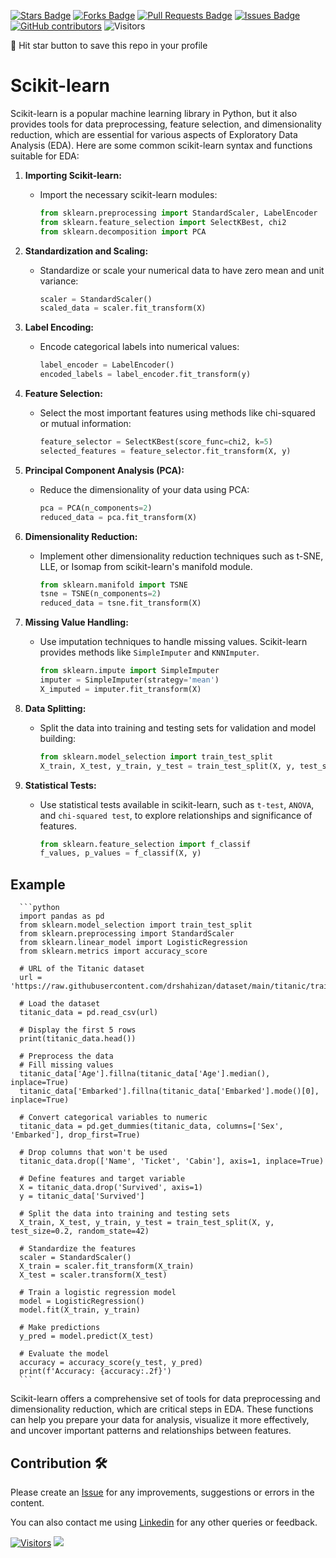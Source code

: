 
<a href="https://github.com/drshahizan/Python_EDA/stargazers"><img src="https://img.shields.io/github/stars/drshahizan/Python_EDA" alt="Stars Badge"/></a>
<a href="https://github.com/drshahizan/Python_EDA/network/members"><img src="https://img.shields.io/github/forks/drshahizan/Python_EDA" alt="Forks Badge"/></a>
<a href="https://github.com/drshahizan/Python_EDA/pulls"><img src="https://img.shields.io/github/issues-pr/drshahizan/Python_EDA" alt="Pull Requests Badge"/></a>
<a href="https://github.com/drshahizan/Python_EDA/issues"><img src="https://img.shields.io/github/issues/drshahizan/Python_EDA" alt="Issues Badge"/></a>
<a href="https://github.com/drshahizan/Python_EDA/graphs/contributors"><img alt="GitHub contributors" src="https://img.shields.io/github/contributors/drshahizan/Python_EDA?color=2b9348"></a>
![Visitors](https://api.visitorbadge.io/api/visitors?path=https%3A%2F%2Fgithub.com%2Fdrshahizan%2FPython_EDA&labelColor=%23d9e3f0&countColor=%23697689&style=flat)

🌟 Hit star button to save this repo in your profile

# Scikit-learn

Scikit-learn is a popular machine learning library in Python, but it also provides tools for data preprocessing, feature selection, and dimensionality reduction, which are essential for various aspects of Exploratory Data Analysis (EDA). Here are some common scikit-learn syntax and functions suitable for EDA:

1. **Importing Scikit-learn:**
   - Import the necessary scikit-learn modules:

      ```python
      from sklearn.preprocessing import StandardScaler, LabelEncoder
      from sklearn.feature_selection import SelectKBest, chi2
      from sklearn.decomposition import PCA
      ```

2. **Standardization and Scaling:**
   - Standardize or scale your numerical data to have zero mean and unit variance:

      ```python
      scaler = StandardScaler()
      scaled_data = scaler.fit_transform(X)
      ```

3. **Label Encoding:**
   - Encode categorical labels into numerical values:

      ```python
      label_encoder = LabelEncoder()
      encoded_labels = label_encoder.fit_transform(y)
      ```

4. **Feature Selection:**
   - Select the most important features using methods like chi-squared or mutual information:

      ```python
      feature_selector = SelectKBest(score_func=chi2, k=5)
      selected_features = feature_selector.fit_transform(X, y)
      ```

5. **Principal Component Analysis (PCA):**
   - Reduce the dimensionality of your data using PCA:

      ```python
      pca = PCA(n_components=2)
      reduced_data = pca.fit_transform(X)
      ```

6. **Dimensionality Reduction:**
   - Implement other dimensionality reduction techniques such as t-SNE, LLE, or Isomap from scikit-learn's manifold module.

      ```python
      from sklearn.manifold import TSNE
      tsne = TSNE(n_components=2)
      reduced_data = tsne.fit_transform(X)
      ```

7. **Missing Value Handling:**
   - Use imputation techniques to handle missing values. Scikit-learn provides methods like `SimpleImputer` and `KNNImputer`.

      ```python
      from sklearn.impute import SimpleImputer
      imputer = SimpleImputer(strategy='mean')
      X_imputed = imputer.fit_transform(X)
      ```

8. **Data Splitting:**
   - Split the data into training and testing sets for validation and model building:

      ```python
      from sklearn.model_selection import train_test_split
      X_train, X_test, y_train, y_test = train_test_split(X, y, test_size=0.2, random_state=42)
      ```

9. **Statistical Tests:**
   - Use statistical tests available in scikit-learn, such as `t-test`, `ANOVA`, and `chi-squared test`, to explore relationships and significance of features.

      ```python
      from sklearn.feature_selection import f_classif
      f_values, p_values = f_classif(X, y)
      ```
      
## Example

      ```python
      import pandas as pd
      from sklearn.model_selection import train_test_split
      from sklearn.preprocessing import StandardScaler
      from sklearn.linear_model import LogisticRegression
      from sklearn.metrics import accuracy_score

      # URL of the Titanic dataset
      url = 'https://raw.githubusercontent.com/drshahizan/dataset/main/titanic/train.csv'

      # Load the dataset
      titanic_data = pd.read_csv(url)

      # Display the first 5 rows
      print(titanic_data.head())

      # Preprocess the data
      # Fill missing values
      titanic_data['Age'].fillna(titanic_data['Age'].median(), inplace=True)
      titanic_data['Embarked'].fillna(titanic_data['Embarked'].mode()[0], inplace=True)

      # Convert categorical variables to numeric
      titanic_data = pd.get_dummies(titanic_data, columns=['Sex', 'Embarked'], drop_first=True)

      # Drop columns that won't be used
      titanic_data.drop(['Name', 'Ticket', 'Cabin'], axis=1, inplace=True)

      # Define features and target variable
      X = titanic_data.drop('Survived', axis=1)
      y = titanic_data['Survived']

      # Split the data into training and testing sets
      X_train, X_test, y_train, y_test = train_test_split(X, y, test_size=0.2, random_state=42)

      # Standardize the features
      scaler = StandardScaler()
      X_train = scaler.fit_transform(X_train)
      X_test = scaler.transform(X_test)

      # Train a logistic regression model
      model = LogisticRegression()
      model.fit(X_train, y_train)

      # Make predictions
      y_pred = model.predict(X_test)

      # Evaluate the model
      accuracy = accuracy_score(y_test, y_pred)
      print(f'Accuracy: {accuracy:.2f}')
      ```

Scikit-learn offers a comprehensive set of tools for data preprocessing and dimensionality reduction, which are critical steps in EDA. These functions can help you prepare your data for analysis, visualize it more effectively, and uncover important patterns and relationships between features.

## Contribution 🛠️
Please create an [Issue](https://github.com/drshahizan/Python_EDA/issues) for any improvements, suggestions or errors in the content.

You can also contact me using [Linkedin](https://www.linkedin.com/in/drshahizan/) for any other queries or feedback.

[![Visitors](https://api.visitorbadge.io/api/visitors?path=https%3A%2F%2Fgithub.com%2Fdrshahizan&labelColor=%23697689&countColor=%23555555&style=plastic)](https://visitorbadge.io/status?path=https%3A%2F%2Fgithub.com%2Fdrshahizan)
![](https://hit.yhype.me/github/profile?user_id=81284918)
